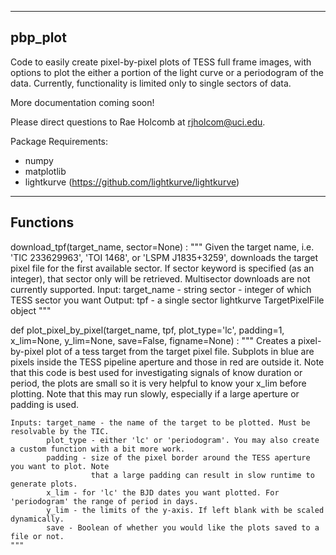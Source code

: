 ---------
pbp_plot
---------
Code to easily create pixel-by-pixel plots of TESS full frame images, with options to plot the either a portion of the light curve or a periodogram of the data. Currently, functionality is limited only to single sectors of data.

More documentation coming soon!

Please direct questions to Rae Holcomb at rjholcom@uci.edu.

Package Requirements:
- numpy
- matplotlib
- lightkurve (https://github.com/lightkurve/lightkurve)


---------
Functions
---------

download_tpf(target_name, sector=None) :
    """
    Given the target name, i.e. 'TIC 233629963', 'TOI 1468', or 'LSPM J1835+3259', downloads the target pixel
    file for the first available sector. If sector keyword is specified (as an integer), that sector only will
    be retrieved. Multisector downloads are not currently supported.
        Input:  target_name - string
                sector - integer of which TESS sector you want
        Output: tpf - a single sector lightkurve TargetPixelFile object 
    """
    
def plot_pixel_by_pixel(target_name, tpf, plot_type='lc', padding=1, x_lim=None, y_lim=None, save=False, figname=None) :
    """
    Creates a pixel-by-pixel plot of a tess target from the target pixel file. Subplots
    in blue are pixels inside the TESS pipeline aperture and those in red are outside it.
    Note that this code is best used for investigating signals of know duration or period,
    the plots are small so it is very helpful to know your x_lim before plotting. Note that
    this may run slowly, especially if a large aperture or padding is used.
    
    Inputs: target_name - the name of the target to be plotted. Must be resolvable by the TIC.
            plot_type - either 'lc' or 'periodogram'. You may also create a custom function with a bit more work.
            padding - size of the pixel border around the TESS aperture you want to plot. Note
                      that a large padding can result in slow runtime to generate plots.
            x_lim - for 'lc' the BJD dates you want plotted. For 'periodogram' the range of period in days.
            y_lim - the limits of the y-axis. If left blank with be scaled dynamically.
            save - Boolean of whether you would like the plots saved to a file or not.
    """

